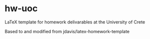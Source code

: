# hw-uoc
LaTeX template for homework delivarables at the University of Crete 

Based to and modified from jdavis/latex-homework-template
